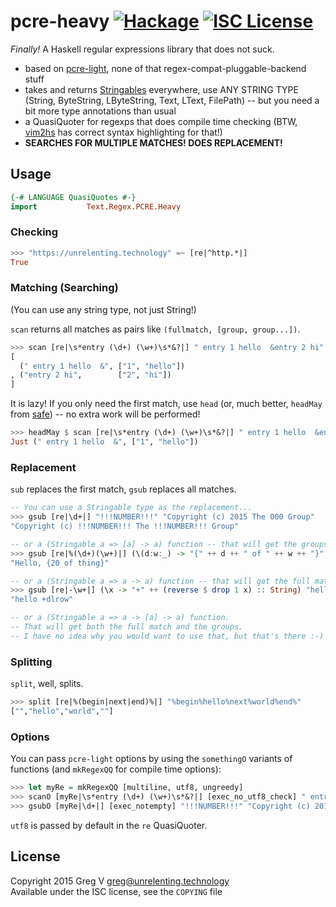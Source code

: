 # pcre-heavy [![Hackage](https://img.shields.io/hackage/v/pcre-heavy.svg?style=flat)](https://hackage.haskell.org/package/pcre-heavy) [![ISC License](https://img.shields.io/badge/license-ISC-red.svg?style=flat)](https://tldrlegal.com/license/-isc-license)

*Finally!* A Haskell regular expressions library that does not suck.

- based on [pcre-light], none of that regex-compat-pluggable-backend stuff
- takes and returns [Stringables] everywhere, use ANY STRING TYPE (String, ByteString, LByteString, Text, LText, FilePath) -- but you need a bit more type annotations than usual
- a QuasiQuoter for regexps that does compile time checking (BTW, [vim2hs] has correct syntax highlighting for that!)
- **SEARCHES FOR MULTIPLE MATCHES! DOES REPLACEMENT!**

[pcre-light]: https://hackage.haskell.org/package/pcre-light
[Stringables]: https://hackage.haskell.org/package/stringable
[vim2hs]: https://github.com/dag/vim2hs#quasi-quoting

## Usage

```haskell
{-# LANGUAGE QuasiQuotes #-}
import           Text.Regex.PCRE.Heavy
```

### Checking

```haskell
>>> "https://unrelenting.technology" =~ [re|^http.*|]
True
```

### Matching (Searching)

(You can use any string type, not just String!)

`scan` returns all matches as pairs like `(fullmatch, [group, group...])`.

```haskell
>>> scan [re|\s*entry (\d+) (\w+)\s*&?|] " entry 1 hello  &entry 2 hi" :: [(String, [String])]
[
  (" entry 1 hello  &", ["1", "hello"])
, ("entry 2 hi",        ["2", "hi"])
]
```

It is lazy!
If you only need the first match, use `head` (or, much better, `headMay` from [safe]) -- no extra work will be performed!

```haskell
>>> headMay $ scan [re|\s*entry (\d+) (\w+)\s*&?|] " entry 1 hello  &entry 2 hi"
Just (" entry 1 hello  &", ["1", "hello"])
```

[safe]: https://hackage.haskell.org/package/safe

### Replacement

`sub` replaces the first match, `gsub` replaces all matches.

```haskell
-- You can use a Stringable type as the replacement...
>>> gsub [re|\d+|] "!!!NUMBER!!!" "Copyright (c) 2015 The 000 Group"
"Copyright (c) !!!NUMBER!!! The !!!NUMBER!!! Group"

-- or a (Stringable a => [a] -> a) function -- that will get the groups...
>>> gsub [re|%(\d+)(\w+)|] (\(d:w:_) -> "{" ++ d ++ " of " ++ w ++ "}" :: String) "Hello, %20thing"
"Hello, {20 of thing}"

-- or a (Stringable a => a -> a) function -- that will get the full match...
>>> gsub [re|-\w+|] (\x -> "+" ++ (reverse $ drop 1 x) :: String) "hello -world"
"hello +dlrow"

-- or a (Stringable a => a -> [a] -> a) function.
-- That will get both the full match and the groups.
-- I have no idea why you would want to use that, but that's there :-)
```

### Splitting

`split`, well, splits.

```haskell
>>> split [re|%(begin|next|end)%|] "%begin%hello%next%world%end%"
["","hello","world",""]
```

### Options

You can pass `pcre-light` options by using the `somethingO` variants of functions (and `mkRegexQQ` for compile time options):

```haskell
>>> let myRe = mkRegexQQ [multiline, utf8, ungreedy]
>>> scanO [myRe|\s*entry (\d+) (\w+)\s*&?|] [exec_no_utf8_check] " entry 1 hello  &entry 2 hi" :: [[String]]
>>> gsubO [myRe|\d+|] [exec_notempty] "!!!NUMBER!!!" "Copyright (c) 2015 The 000 Group"
```

`utf8` is passed by default in the `re` QuasiQuoter.

## License

Copyright 2015 Greg V <greg@unrelenting.technology>  
Available under the ISC license, see the `COPYING` file

